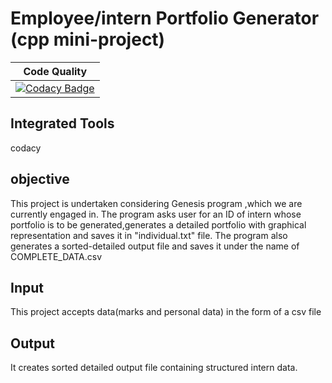 # Employee/intern Portfolio Generator (cpp mini-project)
|Code Quality|
|:-:|
|[![Codacy Badge](https://app.codacy.com/project/badge/Grade/35fe3e20d57742fdbe1bb8575057a995)](https://www.codacy.com/gh/99002641/Mini_Project/dashboard?utm_source=github.com&amp;utm_medium=referral&amp;utm_content=99002641/Mini_Project&amp;utm_campaign=Badge_Grade)|
## Integrated Tools 
codacy
## objective
This project is undertaken considering Genesis program ,which we are currently engaged in. 
The program asks user for an ID of intern whose portfolio is to be generated,generates a detailed portfolio with graphical representation and saves it in "individual.txt" file.
 The program also generates a sorted-detailed output file and saves it under the name of COMPLETE_DATA.csv
## Input
This project accepts data(marks and personal data) in the form of a csv file
## Output
It creates sorted detailed output file containing structured intern data.
